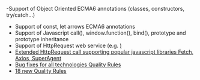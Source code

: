 -Support of Object Oriented ECMA6 annotations (classes, constructors, try/catch...)
- Support of const, let arrows ECMA6 annotations
- Support of Javascript call(), window.function(), bind(), prototype and prototype inheritance
- Support of HttpRequest web service (e.g. <a href="">)
- Extended HttpRequest call supporting popular javascript libraries Fetch, Axios, SuperAgent
- Bug fixes for all technologies Quality Rules
- 18 new Quality Rules